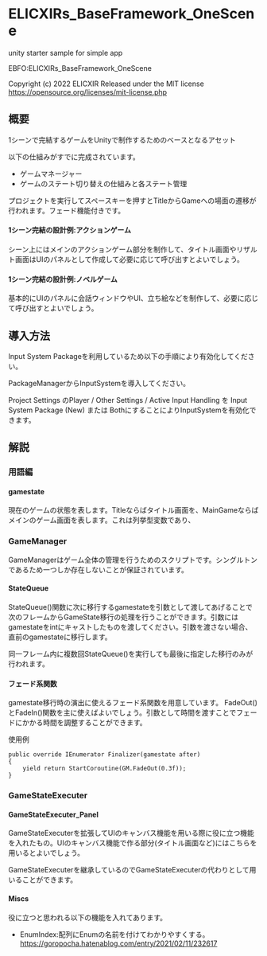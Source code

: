 # ELICXIRs_BaseFramework_OneScene
unity starter sample for simple app

EBFO:ELICXIRs_BaseFramework_OneScene

Copyright (c) 2022 ELICXIR
Released under the MIT license
https://opensource.org/licenses/mit-license.php

## 概要

1シーンで完結するゲームをUnityで制作するためのベースとなるアセット

以下の仕組みがすでに完成されています。
- ゲームマネージャー
- ゲームのステート切り替えの仕組みと各ステート管理

プロジェクトを実行してスペースキーを押すとTitleからGameへの場面の遷移が行われます。フェード機能付きです。

#### 1シーン完結の設計例:アクションゲーム

シーン上にはメインのアクションゲーム部分を制作して、タイトル画面やリザルト画面はUIのパネルとして作成して必要に応じて呼び出すとよいでしょう。

#### 1シーン完結の設計例:ノベルゲーム

基本的にUIのパネルに会話ウィンドウやUI、立ち絵などを制作して、必要に応じて呼び出すとよいでしょう。



## 導入方法

Input System Packageを利用しているため以下の手順により有効化してください。

PackageManagerからInputSystemを導入してください。

Project Settings のPlayer / Other Settings / Active Input Handling を Input System Package (New) または BothにすることによりInputSystemを有効化できます。




## 解説

### 用語編
#### gamestate
現在のゲームの状態を表します。Titleならばタイトル画面を、MainGameならばメインのゲーム画面を表します。これは列挙型変数であり、

### GameManager
GameManagerはゲーム全体の管理を行うためのスクリプトです。シングルトンであるため一つしか存在しないことが保証されています。

#### StateQueue
StateQueue()関数に次に移行するgamestateを引数として渡してあげることで次のフレームからGameState移行の処理を行うことができます。引数にはgamestateをintにキャストしたものを渡してください。引数を渡さない場合、直前のgamestateに移行します。

同一フレーム内に複数回StateQueue()を実行しても最後に指定した移行のみが行われます。

#### フェード系関数
gamestate移行時の演出に使えるフェード系関数を用意しています。
FadeOut()とFadeIn()関数を主に使えばよいでしょう。引数として時間を渡すことでフェードにかかる時間を調整することができます。

使用例

    public override IEnumerator Finalizer(gamestate after)
    {
        yield return StartCoroutine(GM.FadeOut(0.3f));
    }

    
### GameStateExecuter


#### GameStateExecuter_Panel
GameStateExecuterを拡張してUIのキャンバス機能を用いる際に役に立つ機能を入れたもの。UIのキャンバス機能で作る部分(タイトル画面など)にはこちらを用いるとよいでしょう。

GameStateExecuterを継承しているのでGameStateExecuterの代わりとして用いることができます。




#### Miscs
役に立つと思われる以下の機能を入れてあります。
- EnumIndex:配列にEnumの名前を付けてわかりやすくする。
    https://goropocha.hatenablog.com/entry/2021/02/11/232617